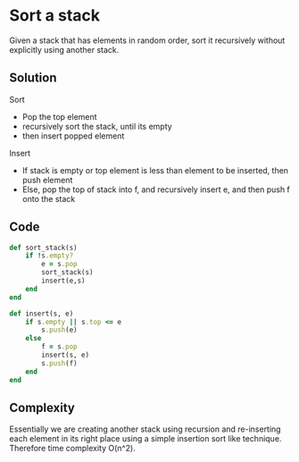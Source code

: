 # Sort a stack
Given a stack that has elements in random order, sort it recursively
without explicitly using another stack.

## Solution
Sort
- Pop the top element
- recursively sort the stack, until its empty
- then insert popped element

Insert
- If stack is empty or top element is less than element to be inserted, then push element
- Else, pop the top of stack into f, and recursively insert e, and then push f onto the stack

## Code
```ruby
def sort_stack(s)
    if !s.empty?
        e = s.pop
        sort_stack(s)
        insert(e,s)
    end
end

def insert(s, e)
    if s.empty || s.top <= e
        s.push(e)
    else
        f = s.pop
        insert(s, e)
        s.push(f)
    end
end
```

## Complexity
Essentially we are creating another stack using recursion and re-inserting each element in its
right place using a simple insertion sort like technique. Therefore time complexity O(n^2).
